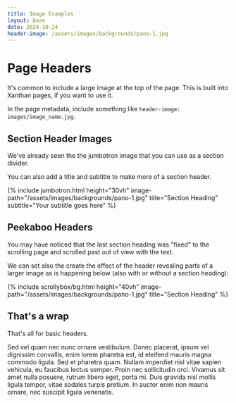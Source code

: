 ```yaml
---
title: Image Examples
layout: base
date: 2024-10-24
header-image: /assets/images/backgrounds/pano-1.jpg 
---
```


# Page Headers
It's common to include a large image at the top of the page. This is built into Xanthan pages, if you want to use it.

In the page metadata, include something like `header-image: images/image_name.jpg`.




## Section Header Images
We've already seen the the jumbotron image that you can use as a section divider. 

You can also add a title and subtitle to make more of a section header.

{% include jumbotron.html
  height="30vh"
  image-path="/assets/images/backgrounds/pano-1.jpg"
  title="Section Heading"
  subtitle="Your subtitle goes here"
%}


##  Peekaboo Headers
You may have noticed that the last section heading was "fixed" to the scrolling page and scrolled past out of view with the text. 

We can set also the create the effect of the header revealing parts of a larger image as is happening below (also with or without a section heading):

{% include scrollybox/bg.html
  height="40vh"
  image-path="/assets/images/backgrounds/pano-1.jpg"
  title="Section Heading"
%}



## That's a wrap 
That's all for basic headers. 

Sed vel quam nec nunc ornare vestibulum. Donec placerat, ipsum vel dignissim convallis, enim lorem pharetra est, id eleifend mauris magna commodo ligula. Sed et pharetra quam. Nullam imperdiet nisl vitae sapien vehicula, eu faucibus lectus semper. Proin nec sollicitudin orci. Vivamus sit amet nulla posuere, rutrum libero eget, porta mi. Duis gravida nisl mollis ligula tempor, vitae sodales turpis pretium. In auctor enim non mauris ornare, nec suscipit ligula venenatis.


